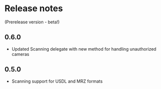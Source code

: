 # Release notes

(Prerelease version - beta!)

## 0.6.0
- Updated Scanning delegate with new method for handling unauthorized cameras

## 0.5.0
- Scanning support for USDL and MRZ formats
